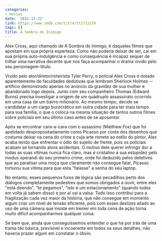 ```yaml
---
categories:
- movies
date: '2012-12-22'
link: https://www.imdb.com/title/tt1712170
tags: []
title: A Sombra do Inimigo
---
```


Alex Cross, aqui chamado de A Sombra do Inimigo, é daqueles filmes que apostam em sua própria esperteza. Como não poderia deixar de ser, cai em sua própria auto-indulgência e como consequência é incapaz sequer de trilhar uma narrativa decente que nos faça acompanhar o drama vivido pelo seu personagem-título.

Vivido pelo ator/diretor/roteirista Tyler Perry, o policial Alex Cross é dotado aparentemente de faculdades dedutivas que lembram Sherlock Holmes -- artifício demonstrado apenas no anúncio da gravidez de sua mulher e abandonado logo depois. Junto com seu companheiro Thomas (Edward Burns) precisa investigar a origem de um quádruplo assassinato ocorrido em uma casa de um bairro milionário. Ao mesmo tempo, decide se candidatar a um cargo burocrático em outra cidade para ter mais tempo para sua família, o que o coloca na mesma situação de tantos outros filmes sobre policiais em seu último caso antes de se aposentar.

Após se encontrar cara-a-cara com o assassino (Matthew Fox) que foi apelidado despropositadamente como Picasso por conta dos desenhos que costuma deixar na cena do crime e cuja arte remete ao estilo do pintor, Alex acaba tendo que enfrentar o ódio do sujeito de frente, pois os policiais acabam se tornando alvos acidentais. O motivo dele querer infringir dor a todas as suas vítimas nunca fica claro, mas é cristalino a sua estupidez pelo modus operandi do seu primeiro crime, onde foi deduzido pelos detetives que ao paralisar uma moça que claramente não consegue falar, Picasso torturou sua vítima para que esta "falasse" a senha do seu laptop.

No entanto, esses pequenos furos de lógica são pecadilhos perto dos diálogos completamente pedestres que somos obrigados a ouvir, entre eles "está doendo", "te pegamos", "isto é um estacionamento" (quando todos em volta já sabem disso) e por aí vai a valsa. Tudo isso contribui para a fragilização cada vez maior da história, que não consegue em momento algum criar um nível de tensão eficiente, pois com esses deslizes aliado ao uso de uma câmera que insiste em tremer em toda cena de ação torna muito difícil acompanharmos qualquer coisa.

Se bem que, ainda que conseguíssemos entender o que há por trás de uma trama tão básica, previsível e incoerente em todos os seus detalhes, não haveria prazer algum em constatar o óbvio.
